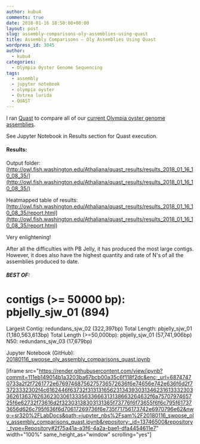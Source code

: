 ```yaml
---
author: kubu4
comments: true
date: 2018-01-16 18:50:08+00:00
layout: post
slug: assembly-comparisons-oly-assemblies-using-quast
title: Assembly Comparisons – Oly Assemblies Using Quast
wordpress_id: 3045
author:
  - kubu4
categories:
  - Olympia Oyster Genome Sequencing
tags:
  - assembly
  - jupyter notebook
  - olympia oyster
  - Ostrea lurida
  - QUAST
---
```


I ran [Quast](http://quast.sourceforge.net/quast.html) to compare all of our [current Olympia oyster genome assemblies](https://github.com/RobertsLab/project-olympia.oyster-genomic/wiki/Genome-Assemblies/8f8c0a46e4f0c15db5174d11f024c4f6dabf3170).

See Jupyter Notebook in Results section for Quast execution.



#### Results:



Output folder: [http://owl.fish.washington.edu/Athaliana/quast_results/results_2018_01_16_10_08_35/](http://owl.fish.washington.edu/Athaliana/quast_results/results_2018_01_16_10_08_35/)

Heatmapped table of results: [http://owl.fish.washington.edu/Athaliana/quast_results/results_2018_01_16_10_08_35/report.html](http://owl.fish.washington.edu/Athaliana/quast_results/results_2018_01_16_10_08_35/report.html)

Very enlightening!

After all the difficulties with PB Jelly, it has produced the most large contigs. However, it does also have the highest quantity and rate of N's of all the assemblies produced to date.



##### BEST OF:



# contigs (>= 50000 bp): pbjelly_sjw_01 (894)
Largest Contig: redundans_sjw_02 (322,397bp)
Total Length: pbjelly_sjw_01 (1,180,563,613bp)
Total Length (>=50,000bp): pbjelly_sjw_01 (57,741,906bp)
N50: redundans_sjw_03 (17,679bp)

Jupyter Notebook (GitHub): [20180116_swoose_oly_assembly_comparisons_quast.ipynb](https://github.com/sr320/LabDocs/blob/master/jupyter_nbs/sam/20180116_swoose_oly_assembly_comparisons_quast.ipynb)

[iframe src="https://render.githubusercontent.com/view/ipynb?commit=111eb149014b1a3203ba67bcb00a35c6f118f2dc&enc;_url=68747470733a2f2f7261772e67697468756275736572636f6e74656e742e636f6d2f73723332302f4c6162446f63732f313131656231343930313462316133323033626136376263623030613335633666313138663264632f6a7570797465725f6e62732f73616d2f32303138303131365f73776f6f73655f6f6c795f617373656d626c795f636f6d70617269736f6e735f71756173742e6970796e62&nwo;=sr320%2FLabDocs&path;=jupyter_nbs%2Fsam%2F20180116_swoose_oly_assembly_comparisons_quast.ipynb&repository;_id=13746500&repository;_type=Repository#2f75a41a-a3f6-4a2a-bae1-dfa4454611e7" width="100%" same_height_as="window" scrolling="yes"]
